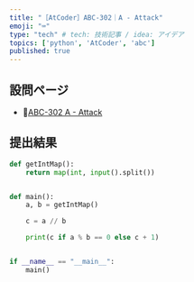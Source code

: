 ```yaml
---
title: "［AtCoder］ABC-302｜A - Attack"
emoji: "⌨️"
type: "tech" # tech: 技術記事 / idea: アイデア
topics: ['python', 'AtCoder', 'abc']
published: true
---
```


## 設問ページ

- 🔗[ABC-302 A - Attack](https://atcoder.jp/contests/abc302/tasks/abc302_a)

## 提出結果

```python
def getIntMap():
    return map(int, input().split())


def main():
    a, b = getIntMap()

    c = a // b

    print(c if a % b == 0 else c + 1)


if __name__ == "__main__":
    main()
```
